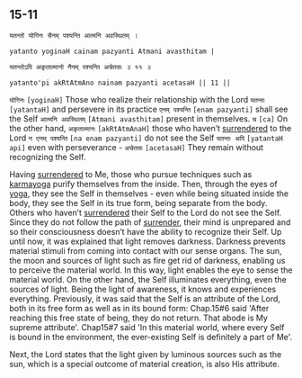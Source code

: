 ## 15-11


```shloka-sa
यतन्तो योगिनः चैनम् पश्यन्ति आत्मनि अवस्थितम् ।
```
```shloka-sa-hk
yatanto yoginaH cainam pazyanti Atmani avasthitam |
```
```shloka-sa
यतन्तोऽपि अकृतात्मानो नैनम् पश्यन्ति अचेतसः ॥ ११ ॥
```
```shloka-sa-hk
yatanto'pi akRtAtmAno nainam pazyanti acetasaH || 11 ||
```

`योगिनः` `[yoginaH]` Those who realize their relationship with the Lord `यतन्तः` `[yatantaH]` and persevere in its practice `एनम् पश्यन्ति` `[enam pazyanti]` shall see the Self `आत्मनि अवस्थितम्` `[Atmani avasthitam]` present in themselves. `च` `[ca]` On the other hand, `अकृतात्मानः` `[akRtAtmAnaH]` those who haven’t [surrendered](Sharanagati) to the Lord `न एनम् पश्यन्ति` `[na enam pazyanti]` do not see the Self `यतन्तः अपि` `[yatantaH api]` even with perseverance - `अचेतसः` `[acetasaH]` They remain without recognizing the Self.

Having [surrendered](Sharanagati) to Me, those who pursue techniques such as [karmayoga](karmayoga) purify themselves from the inside. Then, through the eyes of [yoga](yoga_state_of_being), they see the Self in themselves - even while being situated inside the body, they see the Self in its true form, being separate from the body.
Others who haven’t [surrendered](Sharanagati) their Self to the Lord do not see the Self. Since they do not follow the path of [surrender](Sharanagati), their mind is unprepared and so their consciousness doesn’t have the ability to recognize their Self.
Up until now, it was explained that light removes darkness. Darkness prevents material stimuli from coming into contact with our sense organs. The sun, the moon and sources of light such as fire get rid of darkness, enabling us to perceive the material world. In this way, light enables the eye to sense the material world. 
On the other hand, the Self illuminates everything, even the sources of light. Being the light of awareness, it knows and experiences everything. 
Previously, it was said that the Self is an attribute of the Lord, both in its free form as well as in its bound form: Chap.15#6 said 'After reaching this free state of being, they do not return. That abode is My supreme attribute'. Chap15#7 said 'In this material world, where every Self is bound in the environment, the ever-existing Self is definitely a part of Me'.



Next, the Lord states that the light given by luminous sources such as the sun, which is a special outcome of material creation, is also His attribute.

